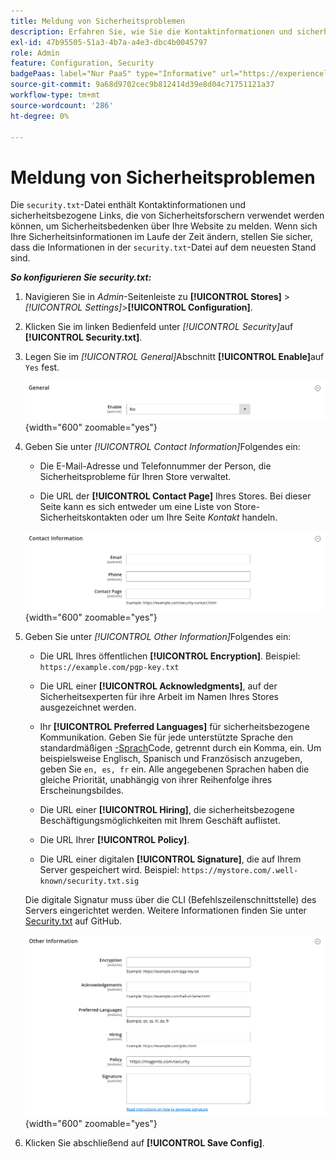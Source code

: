```yaml
---
title: Meldung von Sicherheitsproblemen
description: Erfahren Sie, wie Sie die Kontaktinformationen und sicherheitsbezogenen Links konfigurieren, die von Sicherheitsforschern verwendet werden können, um Sicherheitsbedenken bezüglich Ihrer Site zu melden.
exl-id: 47b95505-51a3-4b7a-a4e3-dbc4b0045797
role: Admin
feature: Configuration, Security
badgePaas: label="Nur PaaS" type="Informative" url="https://experienceleague.adobe.com/en/docs/commerce/user-guides/product-solutions" tooltip="Gilt nur für Adobe Commerce in Cloud-Projekten (von Adobe verwaltete PaaS-Infrastruktur) und lokale Projekte."
source-git-commit: 9a68d9702cec9b812414d39e8d04c71751121a37
workflow-type: tm+mt
source-wordcount: '286'
ht-degree: 0%

---
```


# Meldung von Sicherheitsproblemen

Die `security.txt`-Datei enthält Kontaktinformationen und sicherheitsbezogene Links, die von Sicherheitsforschern verwendet werden können, um Sicherheitsbedenken über Ihre Website zu melden. Wenn sich Ihre Sicherheitsinformationen im Laufe der Zeit ändern, stellen Sie sicher, dass die Informationen in der `security.txt`-Datei auf dem neuesten Stand sind.

**_So konfigurieren Sie security.txt:_**

1. Navigieren Sie in _Admin_-Seitenleiste zu **[!UICONTROL Stores]** > _[!UICONTROL Settings]_>**[!UICONTROL Configuration]**.

1. Klicken Sie im linken Bedienfeld unter _[!UICONTROL Security]_&#x200B;auf **[!UICONTROL Security.txt]**.

1. Legen Sie im _[!UICONTROL General]_&#x200B;Abschnitt **[!UICONTROL Enable]**&#x200B;auf `Yes` fest.

   ![Allgemeine Sicherheitskonfiguration](../configuration-reference/security/assets/txt-general.png){width="600" zoomable="yes"}

1. Geben Sie unter _[!UICONTROL Contact Information]_&#x200B;Folgendes ein:

   - Die E-Mail-Adresse und Telefonnummer der Person, die Sicherheitsprobleme für Ihren Store verwaltet.

   - Die URL der **[!UICONTROL Contact Page]** Ihres Stores. Bei dieser Seite kann es sich entweder um eine Liste von Store-Sicherheitskontakten oder um Ihre Seite _Kontakt_ handeln.

   ![Konfiguration der Kontaktinformationen](../configuration-reference/security/assets/txt-contact-info.png){width="600" zoomable="yes"}

1. Geben Sie unter _[!UICONTROL Other Information]_&#x200B;Folgendes ein:

   - Die URL Ihres öffentlichen **[!UICONTROL Encryption]**. Beispiel: `https://example.com/pgp-key.txt`

   - Die URL einer **[!UICONTROL Acknowledgments]**, auf der Sicherheitsexperten für ihre Arbeit im Namen Ihres Stores ausgezeichnet werden.

   - Ihr **[!UICONTROL Preferred Languages]** für sicherheitsbezogene Kommunikation. Geben Sie für jede unterstützte Sprache den standardmäßigen [-Sprach](https://en.wikipedia.org/wiki/List_of_ISO_639-1_codes)Code, getrennt durch ein Komma, ein. Um beispielsweise Englisch, Spanisch und Französisch anzugeben, geben Sie `en, es, fr` ein. Alle angegebenen Sprachen haben die gleiche Priorität, unabhängig von ihrer Reihenfolge ihres Erscheinungsbildes.

   - Die URL einer **[!UICONTROL Hiring]**, die sicherheitsbezogene Beschäftigungsmöglichkeiten mit Ihrem Geschäft auflistet.

   - Die URL Ihrer **[!UICONTROL Policy]**.

   - Die URL einer digitalen **[!UICONTROL Signature]**, die auf Ihrem Server gespeichert wird. Beispiel: `https://mystore.com/.well-known/security.txt.sig`

   Die digitale Signatur muss über die CLI (Befehlszeilenschnittstelle) des Servers eingerichtet werden. Weitere Informationen finden Sie unter [Security.txt](https://github.com/magento/security-package/blob/1.0-develop/Securitytxt/README.md) auf GitHub.

   ![Weitere Informationen](../configuration-reference/security/assets/txt-other-info.png){width="600" zoomable="yes"}

1. Klicken Sie abschließend auf **[!UICONTROL Save Config]**.

